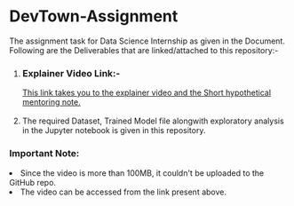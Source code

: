 # DevTown-Assignment
The assignment task for Data Science Internship as given in the Document.
Following are the Deliverables that are linked/attached to this repository:-
<ol>
  <li><h3>Explainer Video Link:-</h3> <a href= "https://drive.google.com/drive/folders/1uMzjFF-YIx669mUli3lL40yLAx58UGVB?usp=sharing">This link takes you to the explainer video and the Short hypothetical mentoring note.</a></li>
  <br><li>The required Dataset, Trained Model file alongwith exploratory analysis in the Jupyter notebook is given in this repository.</li>
</ol>
<h3>Important Note:</h3>
<li>Since the video is more than 100MB, it couldn't be uploaded to the GitHub repo.</li>
<li>The video can be accessed from the link present above.</li>
